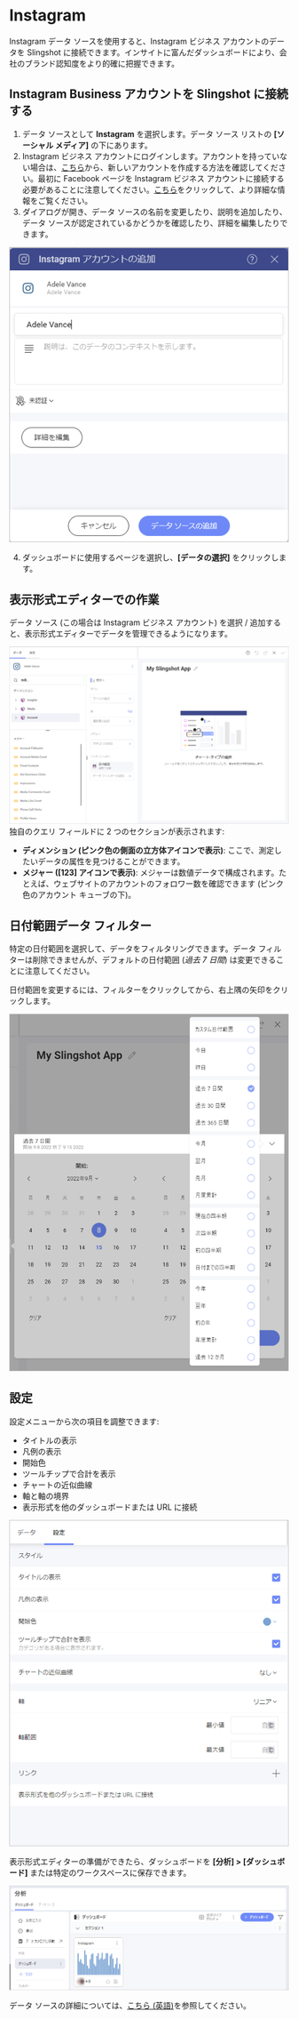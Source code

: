 # Instagram

Instagram データ ソースを使用すると、Instagram ビジネス アカウントのデータを Slingshot に接続できます。インサイトに富んだダッシュボードにより、会社のブランド認知度をより的確に把握できます。

## Instagram Business アカウントを Slingshot に接続する

1.	データ ソースとして **Instagram** を選択します。データ ソース リストの **[ソーシャル メディア]** の下にあります。
2.	Instagram ビジネス アカウントにログインします。アカウントを持っていない場合は、[こちら](https://business.instagram.com/getting-started)から、新しいアカウントを作成する方法を確認してください。最初に Facebook ページを Instagram ビジネス アカウントに接続する必要があることに注意してください。[こちら](https://help.instagram.com/399237934150902)をクリックして、より詳細な情報をご覧ください。
3.	ダイアログが開き、データ ソースの名前を変更したり、説明を追加したり、データ ソースが認定されているかどうかを確認したり、詳細を編集したりできます。

<img src="./images/instagram-edit-data-source.png" alt="Edit data source dialog" class="responsive-img"/>

4. ダッシュボードに使用するページを選択し、**[データの選択]** をクリックします。

## 表示形式エディターでの作業

データ ソース (この場合は Instagram ビジネス アカウント) を選択 / 追加すると、表示形式エディターでデータを管理できるようになります。

<img src="./images/instagram-visualization-editor.png" alt="Instagram visualization editor" class="responsive-img"/>
独自のクエリ フィールドに 2 つのセクションが表示されます:

- **ディメンション (ピンク色の側面の立方体アイコンで表示)**: ここで、測定したいデータの属性を見つけることができます。
- **メジャー ([123] アイコンで表示)**: メジャーは数値データで構成されます。たとえば、ウェブサイトのアカウントのフォロワー数を確認できます (ピンク色のアカウント キューブの下)。

## 日付範囲データ フィルター

特定の日付範囲を選択して、データをフィルタリングできます。データ フィルターは削除できませんが、デフォルトの日付範囲 (*過去 7 日間*) は変更できることに注意してください。

日付範囲を変更するには、フィルターをクリックしてから、右上隅の矢印をクリックします。

<img src="./images/instagram-date-range.png" alt="Instagram date range options" class="responsive-img"/>

## 設定

設定メニューから次の項目を調整できます:
- タイトルの表示
- 凡例の表示
- 開始色
- ツールチップで合計を表示
- チャートの近似曲線
- 軸と軸の境界
- 表示形式を他のダッシュボードまたは URL に接続

<img src="./images/instagram-settings-options.png" alt="Options in the instagram settings" class="responsive-img"/>

表示形式エディターの準備ができたら、ダッシュボードを **[分析] > [ダッシュボード]** または特定のワークスペースに保存できます。 

<img src="./images/instagram-dashboards.png" alt="Dashboard section with an instagram dashboard" class="responsive-img"/>

データ ソースの詳細については、[こちら (英語)](https://www.slingshotapp.io/en/help/docs/analytics/datasources/overview)を参照してください。 